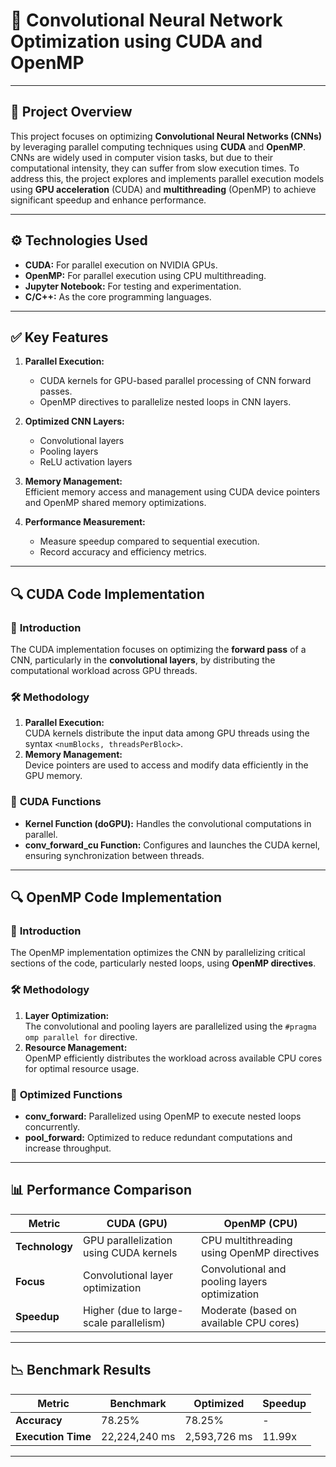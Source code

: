 # 🚀 Convolutional Neural Network Optimization using CUDA and OpenMP  
 

---

## 📖 **Project Overview**  

This project focuses on optimizing **Convolutional Neural Networks (CNNs)** by leveraging parallel computing techniques using **CUDA** and **OpenMP**. CNNs are widely used in computer vision tasks, but due to their computational intensity, they can suffer from slow execution times. To address this, the project explores and implements parallel execution models using **GPU acceleration** (CUDA) and **multithreading** (OpenMP) to achieve significant speedup and enhance performance.  


---

## ⚙️ **Technologies Used**  

- **CUDA:** For parallel execution on NVIDIA GPUs.  
- **OpenMP:** For parallel execution using CPU multithreading.  
- **Jupyter Notebook:** For testing and experimentation.  
- **C/C++:** As the core programming languages.  

---

## ✅ **Key Features**  

1. **Parallel Execution:**  
   - CUDA kernels for GPU-based parallel processing of CNN forward passes.  
   - OpenMP directives to parallelize nested loops in CNN layers.  

2. **Optimized CNN Layers:**  
   - Convolutional layers  
   - Pooling layers  
   - ReLU activation layers  

3. **Memory Management:**  
   Efficient memory access and management using CUDA device pointers and OpenMP shared memory optimizations.  

4. **Performance Measurement:**  
   - Measure speedup compared to sequential execution.  
   - Record accuracy and efficiency metrics.

---

## 🔍 **CUDA Code Implementation**  

### 🚀 **Introduction**  
The CUDA implementation focuses on optimizing the **forward pass** of a CNN, particularly in the **convolutional layers**, by distributing the computational workload across GPU threads.

### 🛠️ **Methodology**  
1. **Parallel Execution:**  
   CUDA kernels distribute the input data among GPU threads using the syntax `<numBlocks, threadsPerBlock>`.  
2. **Memory Management:**  
   Device pointers are used to access and modify data efficiently in the GPU memory.  

### 📌 **CUDA Functions**  
- **Kernel Function (doGPU):** Handles the convolutional computations in parallel.  
- **conv_forward_cu Function:** Configures and launches the CUDA kernel, ensuring synchronization between threads.  

---

## 🔍 **OpenMP Code Implementation**  

### 🚀 **Introduction**  
The OpenMP implementation optimizes the CNN by parallelizing critical sections of the code, particularly nested loops, using **OpenMP directives**.

### 🛠️ **Methodology**  
1. **Layer Optimization:**  
   The convolutional and pooling layers are parallelized using the `#pragma omp parallel for` directive.  
2. **Resource Management:**  
   OpenMP efficiently distributes the workload across available CPU cores for optimal resource usage.  

### 📌 **Optimized Functions**  
- **conv_forward:** Parallelized using OpenMP to execute nested loops concurrently.  
- **pool_forward:** Optimized to reduce redundant computations and increase throughput.  

---

## 📊 **Performance Comparison**  

| **Metric**        | **CUDA (GPU)**                 | **OpenMP (CPU)**                 |
|------------------|--------------------------------|----------------------------------|
| **Technology**    | GPU parallelization using CUDA kernels | CPU multithreading using OpenMP directives |
| **Focus**         | Convolutional layer optimization | Convolutional and pooling layers optimization |
| **Speedup**       | Higher (due to large-scale parallelism) | Moderate (based on available CPU cores) |

---

## 📉 **Benchmark Results**  

| **Metric**         | **Benchmark** | **Optimized** | **Speedup**   |
|-------------------|---------------|---------------|---------------|
| **Accuracy**       | 78.25%        | 78.25%        | -             |
| **Execution Time** | 22,224,240 ms | 2,593,726 ms  | 11.99x        |

---


